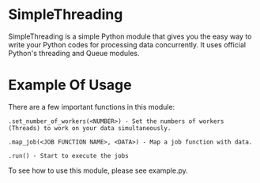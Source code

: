SimpleThreading
===============
SimpleThreading is a simple Python module that gives you the easy way to write your Python codes for processing data concurrently. It uses official Python's threading and Queue modules.

Example Of Usage
================
There are a few important functions in this module:

	.set_number_of_workers(<NUMBER>) - Set the numbers of workers (Threads) to work on your data simultaneously.

	.map_job(<JOB FUNCTION NAME>, <DATA>) - Map a job function with data.

	.run() - Start to execute the jobs

To see how to use this module, please see example.py.

